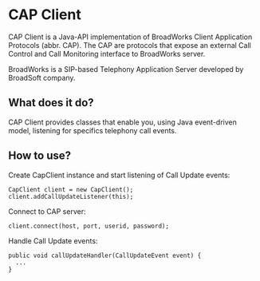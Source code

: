 CAP Client
==========

CAP Client is a Java-API implementation of BroadWorks Client Application Protocols (abbr. CAP).
The CAP are protocols that expose an external Call Control and Call Monitoring interface to BroadWorks server. 

BroadWorks is a SIP-based Telephony Application Server developed by BroadSoft company.

What does it do?
----------------

CAP Client provides classes that enable you, using Java event-driven model, listening for 
specifics telephony call events.

How to use?
-----------

Create CapClient instance and start listening of Call Update events:

    CapClient client = new CapClient();
    client.addCallUpdateListener(this);
    
Connect to CAP server:

    client.connect(host, port, userid, password);
    
Handle Call Update events:

    public void callUpdateHandler(CallUpdateEvent event) {
      ...
    }
    

